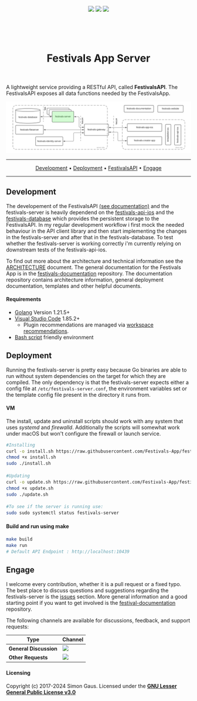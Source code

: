 <p align="center">
   <a href="https://github.com/festivals-app/festivals-server/commits/" title="Last Commit"><img src="https://img.shields.io/github/last-commit/festivals-app/festivals-server?style=flat"></a>
   <a href="https://github.com/festivals-app/festivals-server/issues" title="Open Issues"><img src="https://img.shields.io/github/issues/festivals-app/festivals-server?style=flat"></a>
   <a href="./LICENSE" title="License"><img src="https://img.shields.io/github/license/festivals-app/festivals-server.svg"></a>
</p>

<h1 align="center">
  <br/><br/>
    Festivals App Server
  <br/><br/>
</h1>

A lightweight service providing a RESTful API, called **FestivalsAPI**. The FestivalsAPI exposes all data functions needed by the FestivalsApp.

![Figure 1: Architecture Overview Highlighted](https://github.com/Festivals-App/festivals-documentation/blob/main/images/architecture/overview_server.png "Figure 1: Architecture Overview Highlighted")

<hr/>
<p align="center">
  <a href="#development">Development</a> •
  <a href="#deployment">Deployment</a> •
  <a href="#festivalsapi">FestivalsAPI</a> •
  <a href="#engage">Engage</a>
</p>
<hr/>

## Development
The developement of the FestivalsAPI [(see documentation)](./DOCUMENTATION.md) and the festivals-server is heavily dependend on the [festivals-api-ios](https://github.com/Festivals-App/festivals-api-ios) and the [festivals-database](https://github.com/Festivals-App/festivals-database) which provides the persistent storage to the FestivalsAPI. In my regular development workflow i first mock the needed behaviour in the API client library and then start implementing the changes in the festivals-server and after that in the festivals-database. To test whether the festivals-server is working correctly i'm currently relying on downstream tests of the festivals-api-ios.

To find out more about the architecture and technical information see the [ARCHITECTURE](./ARCHITECTURE.md) document. The general documentation for the Festivals App is in the [festivals-documentation](https://github.com/festivals-app/festivals-documentation) repository. The documentation repository contains architecture information, general deployment documentation, templates and other helpful documents.

#### Requirements
- [Golang](https://go.dev/) Version 1.21.5+
- [Visual Studio Code](https://code.visualstudio.com/download) 1.85.2+
    * Plugin recommendations are managed via [workspace recommendations](https://code.visualstudio.com/docs/editor/extension-marketplace#_recommended-extensions).
- [Bash script](https://en.wikipedia.org/wiki/Bash_(Unix_shell)) friendly environment

## Deployment
Running the festivals-server is pretty easy because Go binaries are able to run without system dependencies 
on the target for which they are compiled. The only dependency is that the festivals-server expects either a config file at `/etc/festivals-server.conf`,
the environment variables set or the template config file present in the directory it runs from.

#### VM
The install, update and uninstall scripts should work with any system that uses *systemd* and *firewalld*.
Additionally the scripts will somewhat work under macOS but won't configure the firewall or launch service.

```bash
#Installing
curl -o install.sh https://raw.githubusercontent.com/Festivals-App/festivals-server/main/operation/install.sh
chmod +x install.sh
sudo ./install.sh

#Updating
curl -o update.sh https://raw.githubusercontent.com/Festivals-App/festivals-server/main/operation/update.sh
chmod +x update.sh
sudo ./update.sh

#To see if the server is running use:
sudo sudo systemctl status festivals-server
```

#### Build and run using make
```bash
make build
make run
# Default API Endpoint : http://localhost:10439
```

## Engage
I welcome every contribution, whether it is a pull request or a fixed typo. The best place to discuss questions and suggestions regarding the festivals-server is the [issues](https://github.com/festivals-app/festivals-server/issues/) section. More general information and a good starting point if you want to get involved is the [festival-documentation](https://github.com/Festivals-App/festivals-documentation) repository.

The following channels are available for discussions, feedback, and support requests:

| Type                     | Channel                                                |
| ------------------------ | ------------------------------------------------------ |
| **General Discussion**   | <a href="https://github.com/festivals-app/festivals-documentation/issues/new/choose" title="General Discussion"><img src="https://img.shields.io/github/issues/festivals-app/festivals-documentation/question.svg?style=flat-square"></a> </a>   |
| **Other Requests**    | <a href="mailto:simon.cay.gaus@gmail.com" title="Email me"><img src="https://img.shields.io/badge/email-Simon-green?logo=mail.ru&style=flat-square&logoColor=white"></a>   |

#### Licensing
Copyright (c) 2017-2024 Simon Gaus. Licensed under the [**GNU Lesser General Public License v3.0**](./LICENSE)
